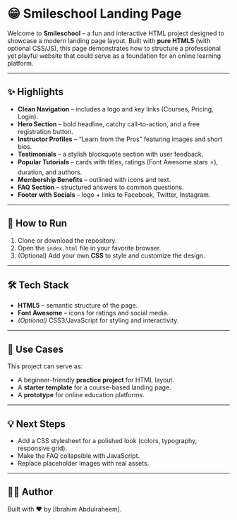 # 😁 Smileschool Landing Page

Welcome to **Smileschool** – a fun and interactive HTML project designed to showcase a modern landing page layout. Built with **pure HTML5** (with optional CSS/JS), this page demonstrates how to structure a professional yet playful website that could serve as a foundation for an online learning platform.

---

## ✨ Highlights

* **Clean Navigation** – includes a logo and key links (Courses, Pricing, Login).
* **Hero Section** – bold headline, catchy call-to-action, and a free registration button.
* **Instructor Profiles** – “Learn from the Pros” featuring images and short bios.
* **Testimonials** – a stylish blockquote section with user feedback.
* **Popular Tutorials** – cards with titles, ratings (Font Awesome stars ⭐), duration, and authors.
* **Membership Benefits** – outlined with icons and text.
* **FAQ Section** – structured answers to common questions.
* **Footer with Socials** – logo + links to Facebook, Twitter, Instagram.

---

## 🚀 How to Run

1. Clone or download the repository.
2. Open the `index.html` file in your favorite browser.
3. (Optional) Add your own **CSS** to style and customize the design.

---

## 🛠️ Tech Stack

* **HTML5** – semantic structure of the page.
* **Font Awesome** – icons for ratings and social media.
* *(Optional)* CSS3/JavaScript for styling and interactivity.

---

## 📌 Use Cases

This project can serve as:

* A beginner-friendly **practice project** for HTML layout.
* A **starter template** for a course-based landing page.
* A **prototype** for online education platforms.

---

## 💡 Next Steps

* Add a CSS stylesheet for a polished look (colors, typography, responsive grid).
* Make the FAQ collapsible with JavaScript.
* Replace placeholder images with real assets.

---

## 👨‍💻 Author

Built with ❤️ by [Ibrahim Abdulraheem].
